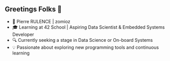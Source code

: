 ## Greetings Folks 👋
- 👨 Pierre RULENCE | zomioz
- 🎓 Learning at 42 School | Aspiring Data Scientist & Embedded Systems Developer
- 🔍 Currently seeking a stage in Data Science or On-board Systems
- 💡 Passionate about exploring new programming tools and continuous learning

<!--
**zomioz/zomioz** is a ✨ _special_ ✨ repository because its `README.md` (this file) appears on your GitHub profile.

Here are some ideas to get you started:

- 🔭 I’m currently working on ...
- 🌱 I’m currently learning ...
- 👯 I’m looking to collaborate on ...
- 🤔 I’m looking for help with ...
- 💬 Ask me about ...
- 📫 How to reach me: ...
- 😄 Pronouns: ...
- ⚡ Fun fact: ...
-->
